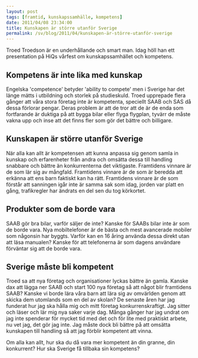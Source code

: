 ```yaml
---
layout: post
tags: [framtid, kunskapssamhälle, kompetens] 
date: 2011/04/08 23:34:00
title: Kunskapen är större utanför Sverige
permalink: /sv/blog/2011/04/kunskapen-är-större-utanför-sverige
---
```

Troed Troedson är en underhållande och smart man. Idag höll han ett presentation på HiQs vårfest om kunskapssamhället och kompetens.

<h2>Kompetens är inte lika med kunskap</h2>
  
Engelska 'competence' betyder 'ability to compete' men i Sverige har det länge mätts i utbildning och storlek på studieskuld. Troed upprepade flera gånger att våra stora företag inte är kompetenta, speciellt SAAB och SAS då dessa förlorar pengar. Deras problem är att de tror att de är de enda som fortfarande är duktiga på att bygga bilar eller flyga flygplan, tyvärr de måste vakna upp och inse att det finns fler som gör det bättre och billigare. 

<h2>Kunskapen är större utanför Sverige</h2>

När alla kan allt är kompetensen att kunna anpassa sig genom samla in kunskap och erfarenheter från andra och omsätta dessa till handling snabbare och bättre än konkurrenterna det viktigaste. 
Framtidens vinnare är de som lär sig av mångfald. 
Framtidens vinnare är de som är beredda att erkänna att ens barn faktiskt kan ha rätt.
Framtidens vinnare är de som förstår att sanningen igår inte är samma sak som idag, jorden var platt en gång, trafikregler har ändrats en del sen du tog körkortet.


<h2>Produkter som de borde vara</h2>

SAAB gör bra bilar, varför säljer de inte? Kanske för SAABs bilar inte är som de borde vara.
Nya mobiltelefoner är de bästa och mest avancerade mobiler som någonsin har byggts. Varför kan en 16 åring använda dessa direkt utan att läsa manualen? Kanske för att telefonerna är som dagens användare förväntar sig att de borde vara.

<h2>Sverige måste bli kompetent</h2>

Troed sa att nya företag och organisationer lyckas bättre än gamla. Kanske dax att lägga ner SAAB och start 100 nya företag så att något blir framtidens SAAB? Kanske vi borde lära våra barn att lära sig av omvärlden genom att skicka dem utomlands som en del av skolan?
De senaste åren har jag funderat hur jag ska hålla mig och mitt företag konkurrenskraftigt. Jag sitter och läser och lär mig nya saker varje dag. Många gånger har jag undrat om jag inte spenderar för mycket tid med det och för lite med praktiskt arbete, nu vet jag, det gör jag inte. Jag måste dock bli bättre på att omsätta kunskapen till handling så att jag förblir kompetent att vinna.

Om alla kan allt, hur ska du då vara mer kompetent än din granne, din konkurrent? Hur ska Sverige få tillbaka sin kompetens? 


